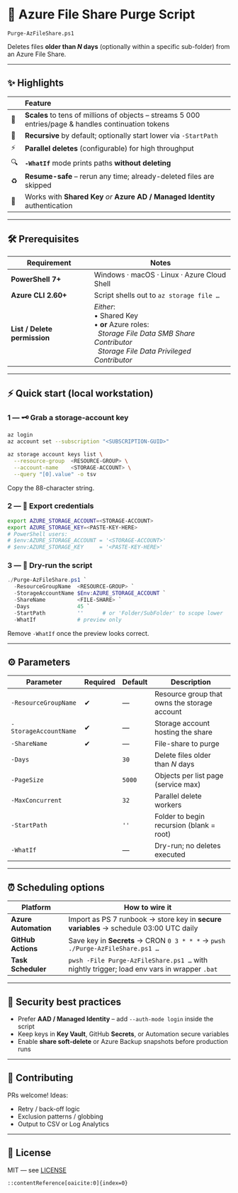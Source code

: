 
# 🧹 Azure File Share Purge Script  
`Purge-AzFileShare.ps1`

Deletes files **older than _N_ days** (optionally within a specific sub-folder) from an Azure File Share.

---

## ✨ Highlights

|    | Feature |
| :- | :------ |
| 🚀 | **Scales** to tens of millions of objects – streams 5 000 entries/page & handles continuation tokens |
| 🌳 | **Recursive** by default; optionally start lower via `-StartPath` |
| ⚡ | **Parallel deletes** (configurable) for high throughput |
| 🔍 | **`-WhatIf`** mode prints paths **without deleting** |
| ♻️ | **Resume-safe** – rerun any time; already-deleted files are skipped |
| 🔐 | Works with **Shared Key** *or* **Azure AD / Managed Identity** authentication |


---

## 🛠️ Prerequisites

| Requirement | Notes |
|-------------|-------|
| **PowerShell 7+** | Windows · macOS · Linux · Azure Cloud Shell |
| **Azure CLI 2.60+** | Script shells out to `az storage file …` |
| **List / Delete permission** | *Either*:<br>• Shared Key<br>• **or** Azure roles:<br>&nbsp;&nbsp;_Storage File Data SMB Share Contributor_<br>&nbsp;&nbsp;_Storage File Data Privileged Contributor_ |

---

## ⚡ Quick start (local workstation)

### 1 — 🗝️ Grab a storage-account key

```bash
az login
az account set --subscription "<SUBSCRIPTION-GUID>"

az storage account keys list \
  --resource-group  <RESOURCE-GROUP> \
  --account-name    <STORAGE-ACCOUNT> \
  --query "[0].value" -o tsv
````

Copy the 88-character string.

### 2 — 🔑 Export credentials

```bash
export AZURE_STORAGE_ACCOUNT=<STORAGE-ACCOUNT>
export AZURE_STORAGE_KEY=<PASTE-KEY-HERE>
# PowerShell users:
# $env:AZURE_STORAGE_ACCOUNT = '<STORAGE-ACCOUNT>'
# $env:AZURE_STORAGE_KEY     = '<PASTE-KEY-HERE>'
```

### 3 — 🧪 Dry-run the script

```powershell
./Purge-AzFileShare.ps1 `
  -ResourceGroupName  <RESOURCE-GROUP> `
  -StorageAccountName $Env:AZURE_STORAGE_ACCOUNT `
  -ShareName          <FILE-SHARE> `
  -Days               45 `
  -StartPath          ''      # or 'Folder/SubFolder' to scope lower
  -WhatIf             # preview only
```

Remove `-WhatIf` once the preview looks correct.

---

## ⚙️ Parameters

| Parameter             | Required | Default | Description                                  |
| --------------------- | -------- | ------- | -------------------------------------------- |
| `-ResourceGroupName`  | ✔        | —       | Resource group that owns the storage account |
| `-StorageAccountName` | ✔        | —       | Storage account hosting the share            |
| `-ShareName`          | ✔        | —       | File-share to purge                          |
| `-Days`               |          | `30`    | Delete files older than *N* days             |
| `-PageSize`           |          | `5000`  | Objects per list page (service max)          |
| `-MaxConcurrent`      |          | `32`    | Parallel delete workers                      |
| `-StartPath`          |          | `''`    | Folder to begin recursion (blank = root)     |
| `-WhatIf`             |          | —       | Dry-run; no deletes executed                 |

---

## ⏰ Scheduling options

| Platform             | How to wire it                                                                             |
| -------------------- | ------------------------------------------------------------------------------------------ |
| **Azure Automation** | Import as PS 7 runbook → store key in **secure variables** → schedule 03:00 UTC daily      |
| **GitHub Actions**   | Save key in **Secrets** → CRON `0 3 * * *` → `pwsh ./Purge-AzFileShare.ps1 …`              |
| **Task Scheduler**   | `pwsh -File Purge-AzFileShare.ps1 …` with nightly trigger; load env vars in wrapper `.bat` |

---

## 🔐 Security best practices

* Prefer **AAD / Managed Identity** – add `--auth-mode login` inside the script
* Keep keys in **Key Vault**, GitHub **Secrets**, or Automation secure variables
* Enable **share soft-delete** or Azure Backup snapshots before production runs

---

## 🤝 Contributing

PRs welcome! Ideas:

* Retry / back-off logic
* Exclusion patterns / globbing
* Output to CSV or Log Analytics

---

## 📄 License

MIT — see [LICENSE](LICENSE)

```
::contentReference[oaicite:0]{index=0}
```
